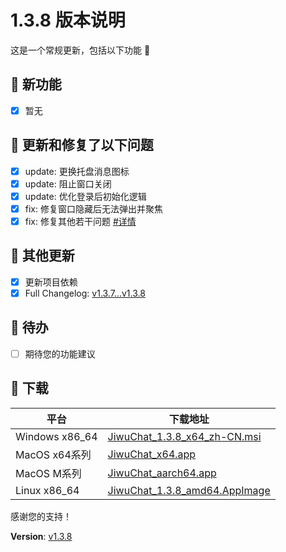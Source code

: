 # 1.3.8 版本说明

这是一个常规更新，包括以下功能 🧪

## 🔮 新功能

- [x] 暂无

## 🔨 更新和修复了以下问题

- [x] update: 更换托盘消息图标
- [x] update: 阻止窗口关闭
- [x] update: 优化登录后初始化逻辑
- [x] fix: 修复窗口隐藏后无法弹出并聚焦
- [x] fix: 修复其他若干问题 [#详情](https://github.com/KiWi233333/jiwu-mall-chat-tauri/compare/v1.3.7...v1.3.8)

## 🧿 其他更新

- [x] 更新项目依赖
- [x] Full Changelog: [v1.3.7...v1.3.8](https://github.com/KiWi233333/jiwu-mall-chat-tauri/compare/v1.3.7...v1.3.8)

## 📌 待办

- [ ] 期待您的功能建议

## 🧪 下载

| 平台 | 下载地址 |
| --- | --- |
| Windows x86_64 | [JiwuChat_1.3.8_x64_zh-CN.msi](https://github.com/KiWi233333/jiwu-mall-chat-tauri/releases/download/v1.3.8/JiwuChat_1.3.8_x64_zh-CN.msi) |
| MacOS x64系列 | [JiwuChat_x64.app](https://github.com/KiWi233333/jiwu-mall-chat-tauri/releases/download/v1.3.8/JiwuChat_x64.app) |
| MacOS M系列 | [JiwuChat_aarch64.app](https://github.com/KiWi233333/jiwu-mall-chat-tauri/releases/download/v1.3.8/JiwuChat_aarch64.app) |
| Linux x86_64 | [JiwuChat_1.3.8_amd64.AppImage](https://github.com/KiWi233333/jiwu-mall-chat-tauri/releases/download/v1.3.8/JiwuChat_1.3.8_amd64.AppImage) |

感谢您的支持！

**Version**: [v1.3.8](https://github.com/KiWi233333/jiwu-mall-chat-tauri/blob/main/.github/releasemd/v1.3.8.md)
